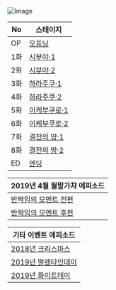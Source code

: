 
![Image](https://lucid0418.github.io/mbga_ep/event/1914/img/logo_event.png)

|No|스테이지|
|--|--|
|OP|[오프닝](https://lucid0418.github.io/mbga_ep/event/1914/00)|
|1화|[시부야·1](https://lucid0418.github.io/mbga_ep/event/1914/01)|
|2화|[시부야·2](https://lucid0418.github.io/mbga_ep/event/1914/02)|
|3화|[하라주쿠·1](https://lucid0418.github.io/mbga_ep/event/1914/03)|
|4화|[하라주쿠·2](https://lucid0418.github.io/mbga_ep/event/1914/04)|
|5화|[이케부쿠로·1](#)|
|6화|[이케부쿠로·2](#)|
|7화|[결전의 땅·1](#)|
|8화|[결전의 땅·2](#)|
|ED|[엔딩](#)|

|2019년 4월 월말가챠 에피소드|
|--|
|[반짝임의 모멘트 전편](https://lucid0418.github.io/mbga_ep/episode/51078468)|
|[반짝임의 모멘트 후편](https://lucid0418.github.io/mbga_ep/episode/51078469)|

|기타 이벤트 에피소드|
|--|
|[2018년 크리스마스](https://lucid0418.github.io/mbga_ep/etc/2018xmas/101/index1.html)|
|[2019년 발렌타인데이](https://lucid0418.github.io/mbga_ep/etc/2019valentine/101)|
|[2019년 화이트데이](https://lucid0418.github.io/mbga_ep/etc/2019whiteday/101)|